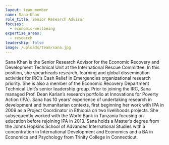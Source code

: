 ```yaml
---
layout: team_member
name: Sana Khan
role_title: Senior Research Advisor
focuses:
  - economic-wellbeing
expertise_areas:
  - research
leadership: false
image: /uploads/team/sana.jpg
---
```


Sana Khan is the Senior Research Advisor for the Economic Recovery and Development Technical Unit at the International Rescue Committee. In this position, she spearheads research, learning and global dissemination activities for IRC’s Cash Relief in Emergencies organizational research priority. She is also a member of the Economic Recovery Department Technical Unit’s senior leadership group. Prior to joining the IRC, Sana managed Prof. Dean Karlan’s research portfolio at Innovations for Poverty Action (IPA). Sana has 10 years’ experience of undertaking research in development and humanitarian contexts, first beginning her work with IPA in 2009 as a Project Coordinator in Ethiopia on two livelihoods projects. She subsequently worked with the World Bank in Tanzania focusing on education before rejoining IPA in 2013. Sana holds a Master’s degree from the Johns Hopkins School of Advanced International Studies with a concentration in International Development and Economics and a BA in Economics and Psychology from Trinity College in Connecticut.